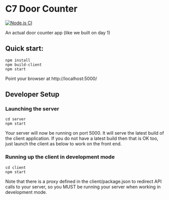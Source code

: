 # C7 Door Counter

[![Node.js CI](https://github.com/Derek-Birtwistle/c7-doorcounter2/actions/workflows/node.js.yml/badge.svg)](https://github.com/Derek-Birtwistle/c7-doorcounter2/actions/workflows/node.js.yml)


An actual door counter app (like we built on day 1)

## Quick start:

    npm install
    npm build-client
    npm start

Point your browser at http://localhost:5000/


## Developer Setup

### Launching the server

    cd server
    npm start

Your server will now be running on port 5000.  It will serve the latest build of the client application.  If you do not have a latest build then that is OK too, just launch the client as below to work on the front end.

### Running up the client in development mode

    cd client
    npm start

Note that there is a proxy defined in the client/package.json to redirect API calls to your server, so you MUST be running your server when working in development mode.

